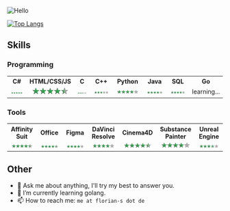 ![Hello](https://user-images.githubusercontent.com/35099715/218798947-363e4f9f-3dd0-4edd-a9f9-7c7ce2f46b71.svg)

[![Top Langs](https://github-readme-stats.vercel.app/api/top-langs/?username=flo96s&layout=donut-vertical&&size_weight=0.00&count_weight=1&theme=dark)](https://github.com/anuraghazra/github-readme-stats)
## Skills
### Programming
<table>
  <tr>
    <th>C#</th>
    <th>HTML/CSS/JS</th>
    <th>C</th>
    <th>C++</th>
    <th>Python</th>
    <th>Java</th>
    <th>SQL</th>
    <th>Go</th>
  </tr>
  <tr>
    <td><img style="width: 100px;" src="https://github.com/Flo96S/flo96s/blob/main/5stars.svg"></td>
    <td><img style="width: 100px;" src="https://github.com/Flo96S/flo96s/blob/main/4_5stars.svg"></td>
    <td><img style="width: 100px;" src="https://github.com/Flo96S/flo96s/blob/main/3stars.svg"></td>
    <td><img style="width: 100px;" src="https://github.com/Flo96S/flo96s/blob/main/3stars.svg"></td>
    <td><img style="width: 100px;" src="https://github.com/Flo96S/flo96s/blob/main/4stars.svg"></td>
    <td><img style="width: 100px;" src="https://github.com/Flo96S/flo96s/blob/main/4stars.svg"></td>
    <td><img style="width: 100px;" src="https://github.com/Flo96S/flo96s/blob/main/4stars.svg"></td>
    <td>learning...</td>
 </tr>
</table>

### Tools
<table>
  <tr>
    <th>Affinity Suit</th>
    <th>Office</th>
    <th>Figma</th>
    <th>DaVinci Resolve</th>
    <th>Cinema4D</th>
    <th>Substance Painter</th>
    <th>Unreal Engine</th>
 </tr>
  <tr>
    <td><img style="width: 100px;" src="https://github.com/Flo96S/flo96s/blob/main/4_5stars.svg"></td>
    <td><img style="width: 100px;" src="https://github.com/Flo96S/flo96s/blob/main/4_5stars.svg"></td>
    <td><img style="width: 100px;" src="https://github.com/Flo96S/flo96s/blob/main/4stars.svg"></td>
    <td><img style="width: 100px;" src="https://github.com/Flo96S/flo96s/blob/main/4stars.svg"></td>
    <td><img style="width: 100px;" src="https://github.com/Flo96S/flo96s/blob/main/4_5stars.svg"></td>
    <td><img style="width: 100px;" src="https://github.com/Flo96S/flo96s/blob/main/4stars.svg"></td>
    <td><img style="width: 100px;" src="https://github.com/Flo96S/flo96s/blob/main/3_5stars.svg"></td>
 </tr>
</table>

## Other

- 💬 Ask me about anything, I'll try my best to answer you.
- 🌱 I’m currently learning golang.
- 📫 How to reach me: `me at florian-s dot de`
